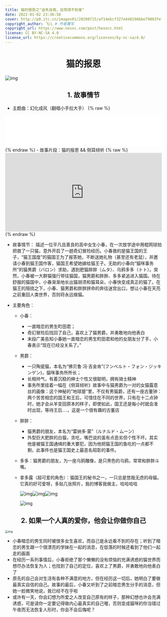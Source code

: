 ```yaml
---
title: 猫的报恩之"迷失自我，反而得不到爱"
date: 2022-01-02 23:36:58
cover: http://p0.itc.cn/images01/20200715/af14ebcf327e448196bbe79803fefa16.jpeg
copyright_author: 飞儿 # 作者覆写
copyright_url: https://www.nesxc.com/post/hexocc.html 
license: CC BY-NC-SA 4.0
license_url: https://creativecommons.org/licenses/by-nc-sa/4.0/
---
```

# <center>猫的报恩</center>

<img src="http://p0.itc.cn/images01/20200715/af14ebcf327e448196bbe79803fefa16.jpeg" alt="img" style="zoom: 100%;" />

## <center>1. 故事情节</center>

- 主题曲：幻化成风（翻唱小手拉大手）
{% raw %}
<div style="position: relative; width: 100%; height: 0; padding-bottom: 20%;">
  <iframe src="//music.163.com/outchain/player?type=2&id=482172" scrolling="no" border="0" frameborder="no" framespacing="0" allowfullscreen="true" style="position: absolute; width: 100%; height: 100%; Left: 0; top: 0;" ></iframe>
</div>
{% endraw %}
- 故事片段：猫的报恩 && 侧耳倾听
{% raw %}
<div style="position: relative; width: 100%; height: 0; padding-bottom: 50%;">
  <iframe src="https://tb-video.bdstatic.com/tieba-smallvideo-transcode-crf/607014053_e9f364edbf3dc881a3860c3e89974c7b_c9d901fcfcdc_0.mp4?vt=0&pt=3&ver=&cr=4&cd=0&sid=pcdna&ft=8&tbau=2022-03-07_5dda5ca4bc658d87c81fe58631387ee25aee2ffa5f6c38f7f5d06445b12b3717&ptid=7597553847" scrolling="no" border="0" frameborder="no" framespacing="0" allowfullscreen="true" style="position: absolute; width: 100%; height: 100%; Left: 0; top: 0;" ></iframe>
</div>
{% endraw %}


- 故事情节：
  描述一位平凡且善良的高中女生小春，在一次放学途中用棍网球拍把救了一只猫，意外开启了一趟奇幻冒险经历。小春救的是猫王国的王子，“猫王国度”的猫国王为了报答她，不断送她礼物（甚至还有老鼠），并邀请小春到猫王国作客，猫国王希望她嫁给猫王子。无助的小春向“猫咪事务所”的猫男爵（バロン）求助，遇到肥猫胖胖（ムタ）、乌鸦多多（トト）。突然，小春被一大群猫强行带往猫国，猫男爵和胖胖、多多紧追进入猫国。待在舒服的猫国中，小春渐渐地长出猫胡须和猫耳朵，小春快变成真正的猫了。在猫王的阻挠之下，小春、猫男爵和胖胖拼命的奔往迷宫出口，想让小春在天亮之前重回人类世界，否则将永远做猫。

- 主要角色：

  - 小春：

    - 一直暗恋的男生町田君；
    - 奇幻冒险后找回了自己，喜欢上了猫男爵，并勇敢地向他表白
    - 末段广美告知小春她一直暗恋的男生町田君和他的女朋友分了手，小春表示“现在已经没关系了。”

  - 男爵：

    - 一只陶瓷猫，本名为“佛贝鲁‧冯‧吉金肯”(フンベルト・フォン・ジッキンゲン)，猫咪事务所所长；
    - 长相帅气，有着沉稳的绅士个性又很聪明，拥有骑士精神
    - 事务所里挂着一幅在《侧耳倾听》故事中与猫男爵为一对的女猫露意丝的画像：这个神秘的”地球屋“里，不仅有男猫爵，还有一座古董钟：两个苦苦相恋的国王和王后，可惜住在不同的世界，只有在十二点钟时，她才会从羊变回原本的样子，即使如此，国王还是每小时就会准时出现，等待王后....，这是一个很有趣的古董店

  - 胖胖：

    - 猫男爵的朋友，本名为“雷纳多‧蒙”（ルナルド・ムーン）
    - 外型巨大肥胖的白猫，贪吃，嘴巴说的虽有点恶劣但个性不坏。其实他是被猫王国通缉的重大要犯，因为他把猫王国的鱼吃的一点都不剩，此事件也是猫王国史上最恶名昭彰的事件。

  - 多多：猫男爵的朋友，为一座乌鸦雕像，是只黑色的乌鸦，常常和胖胖斗嘴。

  - 拿多露（超可爱的角色）：猫国王的秘书之一，一只总是悠哉无虑的母猫。它真的好可爱呀，多贴几张照片，我的博客我做主，哈哈哈哈

    ![img](https://imgsa.baidu.com/forum/w%3D580/sign=b5ea42e81dce36d3a20483380af33a24/33f169097bf40ad18c8679d15f2c11dfa9ecce2a.jpg)![img](https://ss1.baidu.com/9vo3dSag_xI4khGko9WTAnF6hhy/zhidao/wh%3D450%2C600/sign=b4b26659970a304e5277a8fee4f88bb0/ac345982b2b7d0a2455916c0cbef76094a369ade.jpg)![img](https://imgsa.baidu.com/forum/w%3D580/sign=2d9daa3db00e7bec23da03e91f2fb9fa/cfae00610c338744ff64914e590fd9f9d62aa0ee.jpg)

    ![img](https://imgsa.baidu.com/forum/w%3D580/sign=55482cedc61b9d168ac79a69c3dfb4eb/623fa2eb15ce36d3f6b73d0232f33a87e850b1d8.jpg)

    

## <center>2. 如果一个人真的爱你，他会让你做你自己</center>
<img src="http://p6.itc.cn/images01/20200715/74de222a8976419398153a185055644a.jpeg" alt="img" style="zoom: 60%;" />

- 小春暗恋的男生同时被很多女生喜欢，而自己是永远看不到的存在；听到了暗恋的男生跟一个很漂亮的学妹在一起的消息，在低落的时候还看到了他们一起走的画面
- 在经历一系列事情后，小春拒绝了那个懒懒的没有烦恼的充满诱惑的猫世界而想尽办法恢复为人；也找到了自己的定位，喜欢上了男爵，并勇敢地向他表白了
- 原先的自己会对生活有各种不满意的地方，但在经历这一切后，她明白了要做最真实自信的自己。故事的最后，小春又听到了之前暗恋男生分手的消息，但她一脸微笑地说，我已经不在乎啦
- 或许有一天，你会幻想为所爱之人改变自己原有的样子，那种幻想也许会充满诱惑，可是请你一定要记得做内心最真实的自己喔，否则变成猫咪的你当错过午夜而无法恢复人形时，你会不会后悔呢？